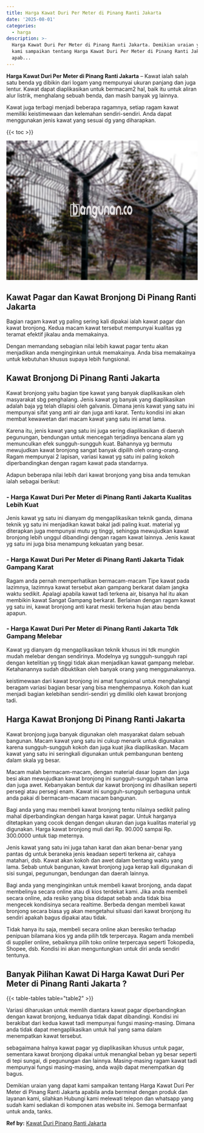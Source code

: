 ```yaml
---
title: Harga Kawat Duri Per Meter di Pinang Ranti Jakarta
date: '2025-08-01'
categories:
  - harga
description: >-
  Harga Kawat Duri Per Meter di Pinang Ranti Jakarta. Demikian uraian yang dapat
  kami sampaikan tentang Harga Kawat Duri Per Meter di Pinang Ranti Jakarta
  apab...
---
```


**Harga Kawat Duri Per Meter di Pinang Ranti Jakarta** – Kawat ialah salah satu benda yg dibikin dari logam yang mempunyai ukuran panjang dan juga lentur. Kawat dapat diaplikasikan untuk bermacam2 hal, baik itu untuk aliran alur listrik, menghalang sebuah benda, dan masih banyak yg lainnya.

Kawat juga terbagi menjadi beberapa ragamnya, setiap ragam kawat memiliki keistimewaan dan kelemahan sendiri-sendiri. Anda dapat menggunakan jenis kawat yang sesuai dg yang diharapkan.

{{< toc >}}

![Harga Kawat Duri Per Meter di Pinang Ranti Jakarta](/images/jual-kawat-murah37.png)

## Kawat Pagar dan Kawat Bronjong Di Pinang Ranti Jakarta

Bagian ragam kawat yg paling sering kali dipakai ialah kawat pagar dan kawat bronjong. Kedua macam kawat tersebut mempunyai kualitas yg teramat efektif jikalau anda memakainya.

Dengan memandang sebagian nilai lebih kawat pagar tentu akan menjadikan anda menginginkan untuk memakainya. Anda bisa memakainya untuk kebutuhan khusus supaya lebih fungsional.

## Kawat Bronjong Di Pinang Ranti Jakarta

Kawat bronjong yaitu bagian tipe kawat yang banyak diaplikasikan oleh masyarakat sbg penghalang. Jenis kawat yg banyak yang diaplikasikan adalah baja yg telah dilapisi oleh galvanis. Dimana jenis kawat yang satu ini mempunyai sifat yang anti air dan juga anti karat. Tentu kondisi ini akan membat kewawetan dari macam kawat yang satu ini amat lama.

Karena itu, jenis kawat yang satu ini juga sering diaplikasikan di daerah pegunungan, bendungan untuk mencegah terjadinya bencana alam yg memunculkan efek sungguh-sungguh kuat. Bahannya yg bermutu mewujudkan kawat bronjong sangat banyak dipilih oleh orang-orang. Ragam mempunyai 2 lapisan, variasi kawat yg satu ini paling kokoh diperbandingkan dengan ragam kawat pada standarnya.

Adapun beberapa nilai lebih dari kawat bronjong yang bisa anda temukan ialah sebagai berikut:

### \- Harga Kawat Duri Per Meter di Pinang Ranti Jakarta Kualitas Lebih Kuat

Jenis kawat yg satu ini dianyam dg mengaplikasikan teknik ganda, dimana teknik yg satu ini menjadikan kawat bakal jadi paling kuat. material yg diterapkan juga mempunyai mutu yg tinggi, sehingga mewujudkan kawat bronjong lebih unggul dibandingi dengan ragam kawat lainnya. Jenis kawat yg satu ini juga bisa menampung kekuatan yang besar.

### \- Harga Kawat Duri Per Meter di Pinang Ranti Jakarta Tidak Gampang Karat

Ragam anda pernah memperhatikan bermacam-macam Tipe kawat pada lazimnya, lazimnya kawat tersebut akan gampang berkarat dalam jangka waktu sedikit. Apalagi apabila kawat tadi terkena air, bisanya hal itu akan membikin kawat Sangat Gampang berkarat. Berlainan dengan ragam kawat yg satu ini, kawat bronjong anti karat meski terkena hujan atau benda apapun.

### \- Harga Kawat Duri Per Meter di Pinang Ranti Jakarta Tdk Gampang Melebar

Kawat yg dianyam dg mengaplikasikan teknik khusus ini tdk mungkin mudah melebar dengan sendirinya. Modelnya yg sungguh-sungguh rapi dengan ketelitian yg tinggi tidak akan menjadikan kawat gampang melebar. Ketahanannya sudah dibuktikan oleh banyak orang yang menggunakannya.

keistimewaan dari kawat bronjong ini amat fungsional untuk menghalangi beragam variasi bagian besar yang bisa menghempasnya. Kokoh dan kuat menjadi bagian kelebihan sendiri-sendiri yg dimiliki oleh kawat bronjong tadi.

## Harga Kawat Bronjong Di Pinang Ranti Jakarta

Kawat bronjong juga banyak digunakan oleh masyarakat dalam sebuah bangunan. Macam kawat yang satu ini cukup menarik untuk digunakan karena sungguh-sungguh kokoh dan juga kuat jika diaplikasikan. Macam kawat yang satu ini seringkali digunakan untuk pembangunan benteng dalam skala yg besar.

Macam malah bermacam-macam, dengan material dasar logam dan juga besi akan mewujudkan kawat bronjong ini sungguh-sungguh tahan lama dan juga awet. Kebanyakan bentuk dar kawat bronjong ini dihasilkan seperti persegi atau persegi enam. Kawat ini sungguh-sungguh serbaguna untuk anda pakai di bermacam-macam macam bangunan.

Bagi anda yang mau membeli kawat bronjong tentu nilainya sedikit paling mahal diperbandingkan dengan harga kawat pagar. Untuk harganya ditetapkan yang cocok dengan dengan ukuran dan juga kualitas material yg digunakan. Harga kawat bronjong muli dari Rp. 90.000 sampai Rp. 300.0000 untuk tiap meternya.

Jenis kawat yang satu ini juga tahan karat dan akan benar-benar yang pantas dg untuk beraneka jenis keadaan seperti terkena air, cahaya matahari, dsb. Kawat akan kokoh dan awet dalam bentang waktu yang lama. Sebab untuk bangunan, kawat bronjong juga kerap kali digunakan di sisi sungai, pegunungan, bendungan dan daerah lainnya.

Bagi anda yang menginginkan untuk membeli kawat bronjong, anda dapat membelinya secara online atau di kios terdekat kami. Jika anda membeli secara online, ada resiko yang bisa didapat sebab anda tidak bisa mengecek kondisinya secara realtime. Berbeda dengan membeli kawat bronjong secara biasa yg akan mengetahui situasi dari kawat bronjong itu sendiri apakah bagus dipakai atau tidak.

Tidak hanya itu saja, membeli secara online akan beresiko terhadap penipuan bilamana kios yg anda pilih tdk terpercaya. Ragam anda membeli di supplier online, sebaiknya pilih toko online terpercaya seperti Tokopedia, Shopee, dsb. Kondisi ini akan menguntungkan untuk diri anda sendiri tentunya.

## Banyak Pilihan Kawat Di Harga Kawat Duri Per Meter di Pinang Ranti Jakarta ?

{{< table-tables table="table2" >}}

Variasi diharuskan untuk memlih diantara kawat pagar diperbandingkan dengan kawat bronjong, keduanya tidak dapat dibandingi. Kondisi ini berakibat dari kedua kawat tadi mempunyai fungsi masing-masing. Dimana anda tidak dapat mengaplikasikan untuk hal yang sama dalam menempatkan kawat tersebut.

sebagaimana halnya kawat pagar yg diaplikasikan khusus untuk pagar, sementara kawat bronjong dipakai untuk menangkal beban yg besar seperti di tepi sungai, di pegunungan dan lainnya. Masing-masing ragam kawat tadi mempunyai fungsi masing-masing, anda wajib dapat menempatkan dg bagus.

Demikian uraian yang dapat kami sampaikan tentang Harga Kawat Duri Per Meter di Pinang Ranti Jakarta apabila anda berminat dengan produk dan layanan kami, silahkan Hubungi kami melewati telepon dan whatsapp yang sudah kami sediakan di komponen atas website ini. Semoga bermanfaat untuk anda, tanks.

**Ref by:** [Kawat Duri Pinang Ranti Jakarta](https://id.wikipedia.org/wiki/Kawat)
